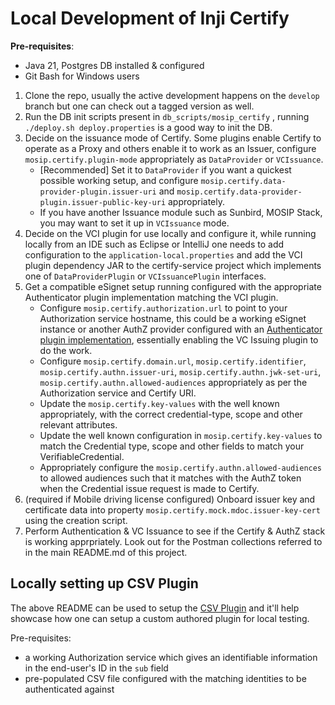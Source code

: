 # Local Development of Inji Certify

**Pre-requisites**: 

- Java 21, Postgres DB installed & configured
- Git Bash for Windows users

1. Clone the repo, usually the active development happens on the `develop` branch but one can check out a tagged version as well.
2. Run the DB init scripts present in `db_scripts/mosip_certify` , running `./deploy.sh deploy.properties` is a good way to init the DB.
3. Decide on the issuance mode of Certify. Some plugins enable Certify to operate as a Proxy and others enable it to work as an Issuer, configure `mosip.certify.plugin-mode` appropriately as `DataProvider` or `VCIssuance`.
    * [Recommended] Set it to `DataProvider` if you want a quickest possible working setup, and configure `mosip.certify.data-provider-plugin.issuer-uri` and `mosip.certify.data-provider-plugin.issuer-public-key-uri` appropriately.
    * If you have another Issuance module such as Sunbird, MOSIP Stack, you may want to set it up in `VCIssuance` mode.
4. Decide on the VCI plugin for use locally and configure it, while running locally from an IDE such as Eclipse or IntelliJ one needs to add configuration to the `application-local.properties` and add the VCI plugin dependency JAR to the certify-service project which implements one of `DataProviderPlugin` or `VCIssuancePlugin` interfaces.
5. Get a compatible eSignet setup running configured with the appropriate Authenticator plugin implementation matching the VCI plugin.
    * Configure `mosip.certify.authorization.url` to point to your Authorization service hostname, this could be a working eSignet instance or another AuthZ provider configured with an [Authenticator plugin implementation](https://docs.esignet.io/integration/authenticator), essentially enabling the VC Issuing plugin to do the work.
    * Configure `mosip.certify.domain.url`, `mosip.certify.identifier`, `mosip.certify.authn.issuer-uri`, `mosip.certify.authn.jwk-set-uri`, `mosip.certify.authn.allowed-audiences` appropriately as per the Authorization service and Certify URI.
    * Update the `mosip.certify.key-values` with the well known appropriately, with the correct credential-type, scope and other relevant attributes.
    * Update the well known configuration in `mosip.certify.key-values` to match the Credential type, scope and other fields to match your VerifiableCredential.
    * Appropriately configure the `mosip.certify.authn.allowed-audiences` to allowed audiences such that it matches with the AuthZ token when the Credential issue request is made to Certify.
6. (required if Mobile driving license configured) Onboard issuer key and certificate data into property `mosip.certify.mock.mdoc.issuer-key-cert` using the creation script.
7. Perform Authentication & VC Issuance to see if the Certify & AuthZ stack is working apprpriately. Look out for the Postman collections referred to in the main README.md of this project.


## Locally setting up CSV Plugin


The above README can be used to setup the [CSV Plugin](https://github.com/mosip/digital-credential-plugins/tree/develop/mock-certify-plugin) and it'll help showcase how one can setup a custom authored plugin for local testing.

Pre-requisites:

* a working Authorization service which gives an identifiable information in the end-user's ID in the `sub` field
* pre-populated CSV file configured with the matching identities to be authenticated against
